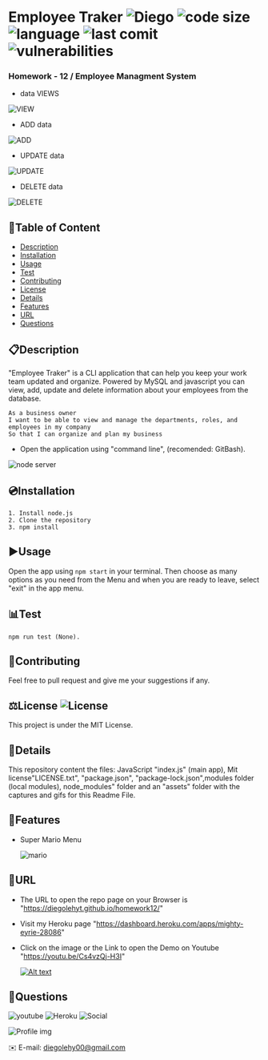 # Employee Traker ![Diego](https://img.shields.io/badge/version-v1.0.0-yellow) ![code size](https://img.shields.io/github/languages/code-size/diegolehyt/homework12) ![language](https://img.shields.io/github/languages/top/diegolehyt/homework12) ![last comit](https://img.shields.io/github/last-commit/diegolehyt/homework12) ![vulnerabilities](https://img.shields.io/snyk/vulnerabilities/github/diegolehyt/homework12) 
### Homework - 12 / Employee Managment System

- data VIEWS

![VIEW](assets/1.gif)

- ADD data

![ADD](assets/2.gif)

- UPDATE data

![UPDATE](assets/3.gif)

- DELETE data

![DELETE](assets/4.gif)

## 📌Table of Content

* [Description](#description)
* [Installation](#installation)
* [Usage](#usage)
* [Test](#test)
* [Contributing](#contributing)
* [License](#license)
* [Details](#details)
* [Features](#features)
* [URL](#url)
* [Questions](#questions)

## 📋Description
"Employee Traker" is a CLI application that can help you keep your work team updated and organize. Powered by MySQL and javascript you can view, add, update and delete information about your employees from the database.
```
As a business owner
I want to be able to view and manage the departments, roles, and employees in my company
So that I can organize and plan my business
```
- Open the application using "command line", (recomended: GitBash).

![node server](assets/1.png)


## 💿Installation
    1. Install node.js  
    2. Clone the repository
    3. npm install

## ▶️Usage
Open the app using ```npm start``` in your terminal. Then choose as many options as you need from the Menu and when you are ready to leave, select "exit" in the app menu.  


## 📊Test
 ```
 npm run test (None).
 ```


## 🤝Contributing
Feel free to pull request and give me your suggestions if any.
          
## ⚖️License  ![License](https://img.shields.io/github/license/diegolehyt/homework12)
This project is under the MIT License.

## 📑Details

This repository content the files: JavaScript "index.js" (main app), Mit license"LICENSE.txt", "package.json", "package-lock.json",modules folder (local modules), node_modules" folder and an "assets" folder with the captures and gifs for this Readme File.

## 📀Features
- Super Mario Menu

  ![mario](assets/2.png)

## 🔗URL  

- The URL to open the repo page on your Browser is "https://diegolehyt.github.io/homework12/"
- Visit my Heroku page "https://dashboard.heroku.com/apps/mighty-eyrie-28086"
- Click on the image or the Link to open the Demo on Youtube "https://youtu.be/Cs4vzQj-H3I"

    [![Alt text](assets/youtube6.png)](https://youtu.be/Cs4vzQj-H3I)


## 👤Questions  
![youtube](https://img.shields.io/badge/YouTube-red?style=flat&logo=youtube)  ![Heroku](https://img.shields.io/badge/Heroku-purple?style=flat&logo=heroku)  ![Social](https://img.shields.io/github/followers/diegolehyt?style=social) 

![Profile img](https://avatars1.githubusercontent.com/u/59458188?v=4)

✉️ E-mail: diegolehy00@gmail.com